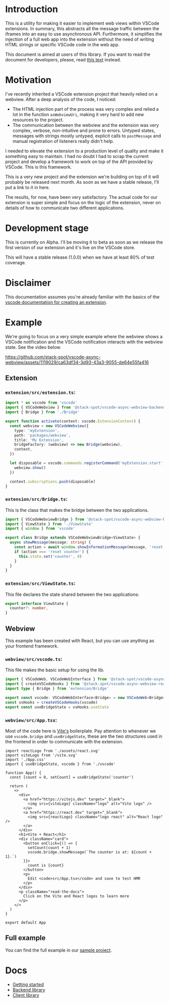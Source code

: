 # Introduction
This is a utility for making it easier to implement web views within VSCode extensions. In summary, this abstracts all the message traffic
between the iframes into an easy to use asynchronous API. Furthermore, it simplifies the injection of a full web app into the extension
without the need of writing HTML strings or specific VSCode code in the web app.

This document is aimed at users of this library. If you want to read the document for developers, please, read [this text](developer.md)
instead.

# Motivation
I've recently inherited a VSCode extension project that heavily relied on a webview. After a deep analysis of the code, I noticed:
- The HTML injection part of the process was very complex and relied a lot in the function `asWebviewUri`, making it very hard to add
new resources to the project.
- The communication between the webview and the extension was very complex, verbose, non-intuitive and prone to errors. Untyped states,
messages with strings mostly untyped, explicit calls to `postMessage` and manual registration of listeners really didn't help.

I needed to elevate the extension to a production level of quality and make it something easy to maintain. I had no doubt I had to scrap
the current project and develop a framework to work on top of the API provided by VSCode. This is this framework.

This is a very new project and the extension we're building on top of it will probably be released next month. As soon as we have a stable
release, I'll put a link to it in here.

The results, for now, have been very satisfactory. The actual code for our extension is super simple and focus on the logic of the
extension, never on details of how to communicate two different applications.

# Development stage
This is currently on Alpha. I'll be moving it to beta as soon as we release the first version of our extension and it's live on the VSCode
store.

This will have a stable release (1.0.0) when we have at least 80% of test coverage.

# Disclaimer
This documentation assumes you're already familiar with the basics of the 
[vscode documentation for creating an extension](https://code.visualstudio.com/api).

# Example
We're going to focus on a very simple example where the webview shows a VSCode notification and the VSCode notification interacts with the
webview state. See the video below.

https://github.com/stack-spot/vscode-async-webview/assets/1119029/ca63df34-3d93-43a3-9055-de64e55fa416

## Extension
### `extension/src/extension.ts`:
```ts
import * as vscode from 'vscode'
import { VSCodeWebview } from '@stack-spot/vscode-async-webview-backend'
import { Bridge } from './Bridge'

export function activate(context: vscode.ExtensionContext) {
  const webview = new VSCodeWebview({
    type: 'myExtension',
    path: 'packages/webview',
    title: 'My Extension',
    bridgeFactory: (webview) => new Bridge(webview),
    context,
  })

  let disposable = vscode.commands.registerCommand('myExtension.start', () => {
    webview.show()
  })

  context.subscriptions.push(disposable)
}
```

### `extension/src/Bridge.ts`:
This is the class that makes the bridge between the two applications.

```ts
import { VSCodeWebviewBridge } from '@stack-spot/vscode-async-webview-backend'
import { ViewState } from './ViewState'
import { window } from 'vscode'

export class Bridge extends VSCodeWebviewBridge<ViewState> {
  async showMessage(message: string) {
    const action = await window.showInformationMessage(message, 'reset counter', 'close')
    if (action === 'reset counter') {
      this.state.set('counter', 0)
    }
  }
}
```

### `extension/src/ViewState.ts`:
This file declares the state shared between the two applications:

```ts
export interface ViewState {
  counter?: number,
}
```

## Webview
This example has been created with React, but you can use anything as your frontend framework.

### `webview/src/vscode.ts`:
This file makes the basic setup for using the lib.

```ts
import { VSCodeWeb, VSCodeWebInterface } from '@stack-spot/vscode-async-webview-client'
import { createVSCodeHooks } from '@stack-spot/vscode-async-webview-react'
import type { Bridge } from 'extension/Bridge'

export const vscode: VSCodeWebInterface<Bridge> = new VSCodeWeb<Bridge>({})
const vsHooks = createVSCodeHooks(vscode)
export const useBridgeState = vsHooks.useState
```

### `webview/src/App.tsx`:
Most of the code here is [Vite's](https://vitejs.dev/) boilerplate. Pay attention to whenever we use `vscode.bridge` and `useBridgeState`,
these are the two structures used in the frontend in order to communicate with the extension.

```tsx
import reactLogo from './assets/react.svg'
import viteLogo from '/vite.svg'
import './App.css'
import { useBridgeState, vscode } from './vscode'

function App() {
  const [count = 0, setCount] = useBridgeState('counter')

  return (
    <>
      <div>
        <a href="https://vitejs.dev" target="_blank">
          <img src={viteLogo} className="logo" alt="Vite logo" />
        </a>
        <a href="https://react.dev" target="_blank">
          <img src={reactLogo} className="logo react" alt="React logo" />
        </a>
      </div>
      <h1>Vite + React</h1>
      <div className="card">
        <button onClick={() => {
          setCount(count + 1)
          vscode.bridge.showMessage(`The counter is at: ${count + 1}.`)
        }}>
          count is {count}
        </button>
        <p>
          Edit <code>src/App.tsx</code> and save to test HMR
        </p>
      </div>
      <p className="read-the-docs">
        Click on the Vite and React logos to learn more
      </p>
    </>
  )
}

export default App
```

## Full example
You can find the full example in our [sample project](https://github.com/Tiagoperes/vscode-async-webview-sample).

# Docs
- [Getting started](docs/getting-started.md)
- [Backend library](docs/backend.md)
- [Client library](docs/client.md)
